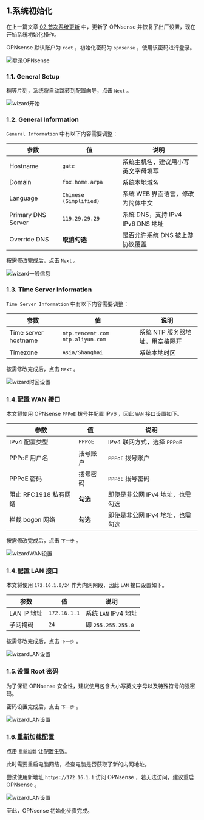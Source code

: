 ## 1.系统初始化

在上一篇文章 [02.首次系统更新](./02.首次系统更新.md) 中，更新了 OPNsense 并恢复了出厂设置，现在开始系统初始化操作。  

OPNsense 默认账户为 `root` ，初始化密码为 `opnsense` ，使用该密码进行登录。  

![登录OPNsense](img/p02/opn_login.jpeg)

### 1.1. General Setup

稍等片刻，系统将自动跳转到配置向导，点击 `Next` 。  

![wizard开始](img/p02/opn_wizard_next.jpeg)

### 1.2. General Information

`General Information` 中有以下内容需要调整：  

|参数|值|说明|
|--|--|--|
|Hostname|`gate`|系统主机名，建议用小写英文字母填写|
|Domain|`fox.home.arpa`|系统本地域名|
|Language|`Chinese (Simplified)`|系统 WEB 界面语言，修改为简体中文|
|Primary DNS Server|`119.29.29.29`|系统 DNS，支持 IPv4 IPv6 DNS 地址|
|Override DNS|**取消勾选**|是否允许系统 DNS 被上游协议覆盖|

按需修改完成后，点击 `Next` 。  

![wizard一般信息](img/p03/opn_wizard_gi.jpeg)

### 1.3. Time Server Information

`Time Server Information` 中有以下内容需要调整：  

|参数|值|说明|
|--|--|--|
|Time server hostname|`ntp.tencent.com ntp.aliyun.com`|系统 NTP 服务器地址，用空格隔开|
|Timezone|`Asia/Shanghai`|系统本地时区|

按需修改完成后，点击 `Next` 。  

![wizard时区设置](img/p03/opn_wizard_ntp.jpeg)

### 1.4.配置 WAN 接口

本文将使用 OPNsense `PPPoE` 拨号并配置 IPv6 ，因此 `WAN` 接口设置如下。  

|参数|值|说明|
|--|--|--|
|IPv4 配置类型|`PPPoE`| IPv4 联网方式，选择 `PPPoE` |
|PPPoE 用户名|拨号账户|`PPPoE` 拨号账户|
|PPPoE 密码|拨号密码|`PPPoE` 拨号密码|
|阻止 RFC1918 私有网络|**勾选**|即使是非公网 IPv4 地址，也需勾选|
|拦截 bogon 网络|**勾选**|即使是非公网 IPv4 地址，也需勾选|

按需修改完成后，点击 `下一步` 。  

![wizardWAN设置](img/p03/opn_wizard_wan.jpeg)

### 1.4.配置 LAN 接口

本文将使用 `172.16.1.0/24` 作为内网网段，因此 `LAN` 接口设置如下。  

|参数|值|说明|
|--|--|--|
|LAN IP 地址|`172.16.1.1`|系统 `LAN` IPv4 地址|
|子网掩码|`24`|即 `255.255.255.0`|

按需修改完成后，点击 `下一步` 。  

![wizardLAN设置](img/p03/opn_wizard_lan.jpeg)

### 1.5.设置 Root 密码

为了保证 OPNsense 安全性，建议使用包含大小写英文字母以及特殊符号的强密码。  

密码设置完成后，点击 `下一步` 。  

![wizardLAN设置](img/p03/opn_wizard_pwd.jpeg)

### 1.6.重新加载配置

点击 `重新加载` 让配置生效。  

此时需要重启电脑网络，检查电脑是否获取了新的内网地址。  

尝试使用新地址 `https://172.16.1.1` 访问 OPNsense ，若无法访问，建议重启 OPNsense 。  

![wizardLAN设置](img/p03/opn_wizard_reload.jpeg)

至此，OPNsense 初始化步骤完成。  

